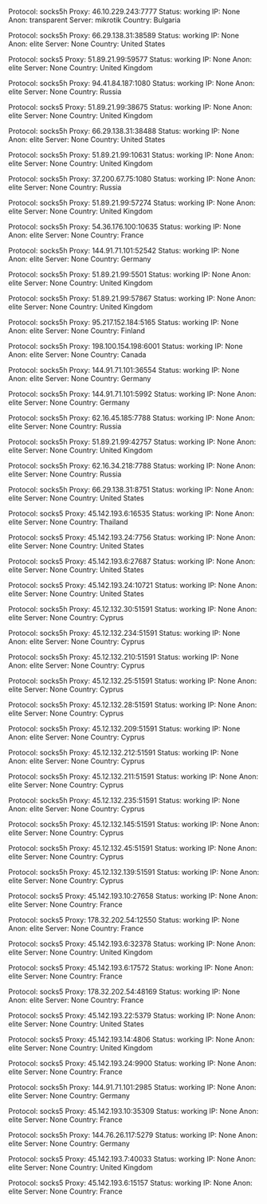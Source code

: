 Protocol: socks5h
Proxy: 46.10.229.243:7777
Status: working
IP: None
Anon: transparent
Server: mikrotik
Country: Bulgaria

Protocol: socks5h
Proxy: 66.29.138.31:38589
Status: working
IP: None
Anon: elite
Server: None
Country: United States

Protocol: socks5
Proxy: 51.89.21.99:59577
Status: working
IP: None
Anon: elite
Server: None
Country: United Kingdom

Protocol: socks5h
Proxy: 94.41.84.187:1080
Status: working
IP: None
Anon: elite
Server: None
Country: Russia

Protocol: socks5
Proxy: 51.89.21.99:38675
Status: working
IP: None
Anon: elite
Server: None
Country: United Kingdom

Protocol: socks5h
Proxy: 66.29.138.31:38488
Status: working
IP: None
Anon: elite
Server: None
Country: United States

Protocol: socks5h
Proxy: 51.89.21.99:10631
Status: working
IP: None
Anon: elite
Server: None
Country: United Kingdom

Protocol: socks5h
Proxy: 37.200.67.75:1080
Status: working
IP: None
Anon: elite
Server: None
Country: Russia

Protocol: socks5h
Proxy: 51.89.21.99:57274
Status: working
IP: None
Anon: elite
Server: None
Country: United Kingdom

Protocol: socks5h
Proxy: 54.36.176.100:10635
Status: working
IP: None
Anon: elite
Server: None
Country: France

Protocol: socks5h
Proxy: 144.91.71.101:52542
Status: working
IP: None
Anon: elite
Server: None
Country: Germany

Protocol: socks5h
Proxy: 51.89.21.99:5501
Status: working
IP: None
Anon: elite
Server: None
Country: United Kingdom

Protocol: socks5h
Proxy: 51.89.21.99:57867
Status: working
IP: None
Anon: elite
Server: None
Country: United Kingdom

Protocol: socks5h
Proxy: 95.217.152.184:5165
Status: working
IP: None
Anon: elite
Server: None
Country: Finland

Protocol: socks5h
Proxy: 198.100.154.198:6001
Status: working
IP: None
Anon: elite
Server: None
Country: Canada

Protocol: socks5h
Proxy: 144.91.71.101:36554
Status: working
IP: None
Anon: elite
Server: None
Country: Germany

Protocol: socks5h
Proxy: 144.91.71.101:5992
Status: working
IP: None
Anon: elite
Server: None
Country: Germany

Protocol: socks5h
Proxy: 62.16.45.185:7788
Status: working
IP: None
Anon: elite
Server: None
Country: Russia

Protocol: socks5h
Proxy: 51.89.21.99:42757
Status: working
IP: None
Anon: elite
Server: None
Country: United Kingdom

Protocol: socks5h
Proxy: 62.16.34.218:7788
Status: working
IP: None
Anon: elite
Server: None
Country: Russia

Protocol: socks5h
Proxy: 66.29.138.31:8751
Status: working
IP: None
Anon: elite
Server: None
Country: United States

Protocol: socks5
Proxy: 45.142.193.6:16535
Status: working
IP: None
Anon: elite
Server: None
Country: Thailand

Protocol: socks5
Proxy: 45.142.193.24:7756
Status: working
IP: None
Anon: elite
Server: None
Country: United States

Protocol: socks5
Proxy: 45.142.193.6:27687
Status: working
IP: None
Anon: elite
Server: None
Country: United States

Protocol: socks5
Proxy: 45.142.193.24:10721
Status: working
IP: None
Anon: elite
Server: None
Country: United States

Protocol: socks5h
Proxy: 45.12.132.30:51591
Status: working
IP: None
Anon: elite
Server: None
Country: Cyprus

Protocol: socks5h
Proxy: 45.12.132.234:51591
Status: working
IP: None
Anon: elite
Server: None
Country: Cyprus

Protocol: socks5h
Proxy: 45.12.132.210:51591
Status: working
IP: None
Anon: elite
Server: None
Country: Cyprus

Protocol: socks5h
Proxy: 45.12.132.25:51591
Status: working
IP: None
Anon: elite
Server: None
Country: Cyprus

Protocol: socks5h
Proxy: 45.12.132.28:51591
Status: working
IP: None
Anon: elite
Server: None
Country: Cyprus

Protocol: socks5h
Proxy: 45.12.132.209:51591
Status: working
IP: None
Anon: elite
Server: None
Country: Cyprus

Protocol: socks5h
Proxy: 45.12.132.212:51591
Status: working
IP: None
Anon: elite
Server: None
Country: Cyprus

Protocol: socks5h
Proxy: 45.12.132.211:51591
Status: working
IP: None
Anon: elite
Server: None
Country: Cyprus

Protocol: socks5h
Proxy: 45.12.132.235:51591
Status: working
IP: None
Anon: elite
Server: None
Country: Cyprus

Protocol: socks5h
Proxy: 45.12.132.145:51591
Status: working
IP: None
Anon: elite
Server: None
Country: Cyprus

Protocol: socks5h
Proxy: 45.12.132.45:51591
Status: working
IP: None
Anon: elite
Server: None
Country: Cyprus

Protocol: socks5h
Proxy: 45.12.132.139:51591
Status: working
IP: None
Anon: elite
Server: None
Country: Cyprus

Protocol: socks5
Proxy: 45.142.193.10:27658
Status: working
IP: None
Anon: elite
Server: None
Country: France

Protocol: socks5
Proxy: 178.32.202.54:12550
Status: working
IP: None
Anon: elite
Server: None
Country: France

Protocol: socks5
Proxy: 45.142.193.6:32378
Status: working
IP: None
Anon: elite
Server: None
Country: United Kingdom

Protocol: socks5
Proxy: 45.142.193.6:17572
Status: working
IP: None
Anon: elite
Server: None
Country: France

Protocol: socks5
Proxy: 178.32.202.54:48169
Status: working
IP: None
Anon: elite
Server: None
Country: France

Protocol: socks5
Proxy: 45.142.193.22:5379
Status: working
IP: None
Anon: elite
Server: None
Country: United States

Protocol: socks5
Proxy: 45.142.193.14:4806
Status: working
IP: None
Anon: elite
Server: None
Country: United Kingdom

Protocol: socks5
Proxy: 45.142.193.24:9900
Status: working
IP: None
Anon: elite
Server: None
Country: France

Protocol: socks5h
Proxy: 144.91.71.101:2985
Status: working
IP: None
Anon: elite
Server: None
Country: Germany

Protocol: socks5
Proxy: 45.142.193.10:35309
Status: working
IP: None
Anon: elite
Server: None
Country: France

Protocol: socks5h
Proxy: 144.76.26.117:5279
Status: working
IP: None
Anon: elite
Server: None
Country: Germany

Protocol: socks5
Proxy: 45.142.193.7:40033
Status: working
IP: None
Anon: elite
Server: None
Country: United Kingdom

Protocol: socks5
Proxy: 45.142.193.6:15157
Status: working
IP: None
Anon: elite
Server: None
Country: France

